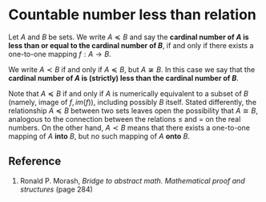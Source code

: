 # Countable number less than relation

Let $A$ and $B$ be sets. We write $A \preceq B$ and say the **cardinal number of $A$ is less than or equal to the cardinal number of $B$**, if and only if there exists a one-to-one mapping $f: A \rightarrow B$.

We write $A \prec B$ if and only if $A \preceq B$, but $A \not \cong B$. In this case we say that the **cardinal number of $A$ is (strictly) less than the cardinal number of $B$**.

Note that $A \preceq B$ if and only if $A$ is numerically equivalent to a subset of $B$ (namely, image of $f, im(f)$), including possibly $B$ itself. Stated differently, the relationship $A \preceq B$ between two sets leaves open the possibility that $A \cong B$, analogous to the connection between the relations $\leq$ and $=$ on the real numbers. On the other hand, $A \prec B$ means that there exists a one-to-one
mapping of $A$ **into** $B$, but no such mapping of $A$ **onto** $B$.

## Reference

1. Ronald P. Morash, *Bridge to abstract math. Mathematical proof and structures* (page 284)